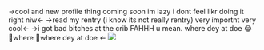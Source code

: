 ->cool and new profile thing coming soon im lazy i dont feel likr doing it right niw<-
->read my rentry (i know its not really rentry) very importnt very cool<-
->i got bad bitches at the crib FAHHH u mean. where dey at doe :joy: 🎵where 🎹where dey at doe <-
![](https://komarev.com/ghpvc/?username=gayaliens&color=grey)


<!--
**gayaliens/gayaliens** is a ✨ _special_ ✨ repository because its `README.md` (this file) appears on your GitHub profile.

Here are some ideas to get you started:

- 🔭 I’m currently working on ...
- 🌱 I’m currently learning ...
- 👯 I’m looking to collaborate on ...
- 🤔 I’m looking for help with ...
- 💬 Ask me about ...
- 📫 How to reach me: ...
- 😄 Pronouns: ...
- ⚡ Fun fact: ...
-->

